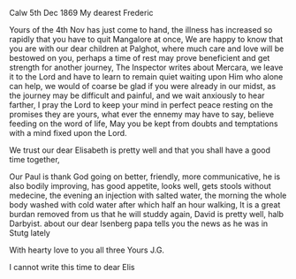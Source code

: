  Calw 5th Dec 1869
My dearest Frederic

Yours of the 4th Nov has just come to hand, the illness has increased so rapidly that you have to quit Mangalore at once, We are happy to know that you are with our dear children at Palghot, where much care and love will be bestowed on you, perhaps a time of rest may prove beneficient and get strength for another journey, The Inspector writes about Mercara, we leave it to the Lord and have to learn to remain quiet waiting upon Him who alone can help, we would of coarse be glad if you were already in our midst, as the journey may be difficult and painful, and we wait anxiously to hear farther, I pray the Lord to keep your mind in perfect peace resting on the promises they are yours, what ever the ennemy may have to say, believe feeding on the word of life, May you be kept from doubts and temptations with a mind fixed upon the Lord.

We trust our dear Elisabeth is pretty well and that you shall have a good time together,

Our Paul is thank God going on better, friendly, more communicative, he is also bodily improving, has good appetite, looks well, gets stools without medecine, the evening an injection with salted water, the morning the whole body washed with cold water after which half an hour walking, It is a great burdan removed from us that he will studdy again, David is pretty well, halb Darbyist. about our dear Isenberg papa tells you the news as he was in Stutg lately

With hearty love to you all three
 Yours J.G.

I cannot write this time to dear Elis
